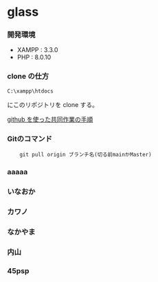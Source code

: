 # glass

### 開発環境

- XAMPP : 3.3.0
- PHP : 8.0.10

### clone の仕方

    C:\xampp\htdocs
    

にこのリポジトリを clone する。

[github を使った共同作業の手順](https://qiita.com/future_kame/items/9fa256aea09faa28b357)

### Gitのコマンド
        
        git pull origin ブランチ名(切る前mainかMaster)

### aaaaa

### いなおか



### カワノ 

### なかやま

### 内山

### 45psp
